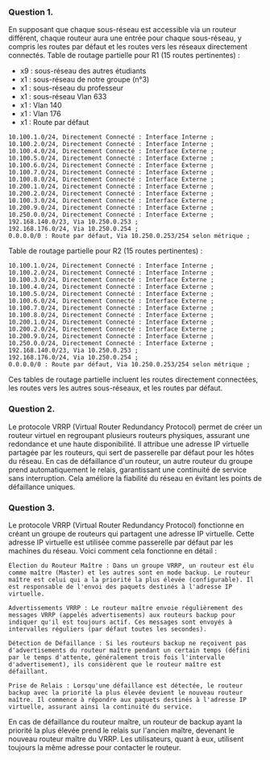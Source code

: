  ### Question 1.
 
En supposant que chaque sous-réseau est accessible via un routeur différent, chaque routeur aura une entrée pour chaque sous-réseau, y compris les routes par défaut et les routes vers les réseaux directement connectés.
Table de routage partielle pour R1 (15 routes pertinentes) :
- x9 : sous-réseau des autres étudiants
- x1 : sous-réseau de notre groupe (n°3)
- x1 : sous-réseau du professeur
- x1 : sous-réseau Vlan 633
- x1 : Vlan 140
- x1 : Vlan 176
- x1 : Route par défaut 

```
10.100.1.0/24, Directement Connecté : Interface Interne ;
10.100.2.0/24, Directement Connecté : Interface Interne ;
10.100.4.0/24, Directement Connecté : Interface Externe ;
10.100.5.0/24, Directement Connecté : Interface Externe ;
10.100.6.0/24, Directement Connecté : Interface Externe ;
10.100.7.0/24, Directement Connecté : Interface Externe ;
10.100.8.0/24, Directement Connecté : Interface Externe ;
10.200.1.0/24, Directement Connecté : Interface Externe ;
10.200.2.0/24, Directement Connecté : Interface Externe ;
10.100.3.0/24, Directement Connecté : Interface Externe ;
10.200.9.0/24, Directement Connecté : Interface Externe ;
10.250.0.0/24, Directement Connecté : Interface Externe ;
192.168.140.0/23, Via 10.250.0.253 ;
192.168.176.0/24, Via 10.250.0.254 ;
0.0.0.0/0 : Route par défaut, Via 10.250.0.253/254 selon métrique ;

```

Table de routage partielle pour R2 (15 routes pertinentes) :
```
10.100.1.0/24, Directement Connecté : Interface Interne ;
10.100.2.0/24, Directement Connecté : Interface Interne ;
10.100.3.0/24, Directement Connecté : Interface Externe ;
10.100.4.0/24, Directement Connecté : Interface Externe ;
10.100.5.0/24, Directement Connecté : Interface Externe ;
10.100.6.0/24, Directement Connecté : Interface Externe ;
10.100.7.0/24, Directement Connecté : Interface Externe ;
10.100.8.0/24, Directement Connecté : Interface Externe ;
10.200.1.0/24, Directement Connecté : Interface Externe ;
10.200.2.0/24, Directement Connecté : Interface Externe ;
10.200.9.0/24, Directement Connecté : Interface Externe ;
10.250.0.0/24, Directement Connecté : Interface Externe ;
192.168.140.0/23, Via 10.250.0.253 ;
192.168.176.0/24, Via 10.250.0.254 ;
0.0.0.0/0 : Route par défaut, Via 10.250.0.253/254 selon métrique ;
```
Ces tables de routage partielle incluent les routes directement connectées, les routes vers les autres sous-réseaux, et les routes par défaut.

### Question 2.

Le protocole VRRP (Virtual Router Redundancy Protocol) permet de créer un routeur virtuel en regroupant plusieurs routeurs physiques, assurant une redondance et une haute disponibilité. Il attribue une adresse IP virtuelle partagée par les routeurs, qui sert de passerelle par défaut pour les hôtes du réseau. En cas de défaillance d'un routeur, un autre routeur du groupe prend automatiquement le relais, garantissant une continuité de service sans interruption. Cela améliore la fiabilité du réseau en évitant les points de défaillance uniques.

### Question 3.

Le protocole VRRP (Virtual Router Redundancy Protocol) fonctionne en créant un groupe de routeurs qui partagent une adresse IP virtuelle. Cette adresse IP virtuelle est utilisée comme passerelle par défaut par les machines du réseau. Voici comment cela fonctionne en détail :

    Élection du Routeur Maître : Dans un groupe VRRP, un routeur est élu comme maître (Master) et les autres sont en mode backup. Le routeur maître est celui qui a la priorité la plus élevée (configurable). Il est responsable de l'envoi des paquets destinés à l'adresse IP virtuelle.

    Advertissements VRRP : Le routeur maître envoie régulièrement des messages VRRP (appelés advertisements) aux routeurs backup pour indiquer qu'il est toujours actif. Ces messages sont envoyés à intervalles réguliers (par défaut toutes les secondes).

    Détection de Défaillance : Si les routeurs backup ne reçoivent pas d'advertisements du routeur maître pendant un certain temps (défini par le temps d'attente, généralement trois fois l'intervalle d'advertisement), ils considèrent que le routeur maître est défaillant.

    Prise de Relais : Lorsqu'une défaillance est détectée, le routeur backup avec la priorité la plus élevée devient le nouveau routeur maître. Il commence à répondre aux paquets destinés à l'adresse IP virtuelle, assurant ainsi la continuité du service.

En cas de défaillance du routeur maître, un routeur de backup ayant la priorité la plus élevée prend le relais sur l'ancien maître, devenant le nouveau routeur maître du VRRP. Les utilisateurs, quant à eux, utilisent toujours la même adresse pour contacter le routeur. 
